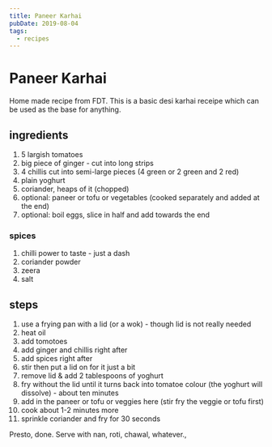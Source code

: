 ```yaml
---
title: Paneer Karhai
pubDate: 2019-08-04
tags:
  - recipes
---
```


# Paneer Karhai

Home made recipe from FDT. This is a basic desi karhai receipe which can be used as the base for anything.

## ingredients

1. 5 largish tomatoes
2. big piece of ginger - cut into long strips
3. 4 chillis cut into semi-large pieces (4 green or 2 green and 2 red)
4. plain yoghurt
5. coriander, heaps of it (chopped)
6. optional: paneer or tofu or vegetables (cooked separately and added at the end)
7. optional: boil eggs, slice in half and add towards the end

### spices

1. chilli power to taste - just a dash
2. coriander powder
3. zeera
4. salt

## steps

1. use a frying pan with a lid (or a wok) - though lid is not really needed
2. heat oil
3. add tomotoes
4. add ginger and chillis right after
5. add spices right after
6. stir then put a lid on for it just a bit
7. remove lid & add 2 tablespoons of yoghurt
8. fry without the lid until it turns back into tomatoe colour (the yoghurt will dissolve) - about ten minutes
9. add in the paneer or tofu or veggies here (stir fry the veggie or tofu first)
10. cook about 1-2 minutes more
11. sprinkle coriander and fry for 30 seconds

Presto, done. Serve with nan, roti, chawal, whatever.,
